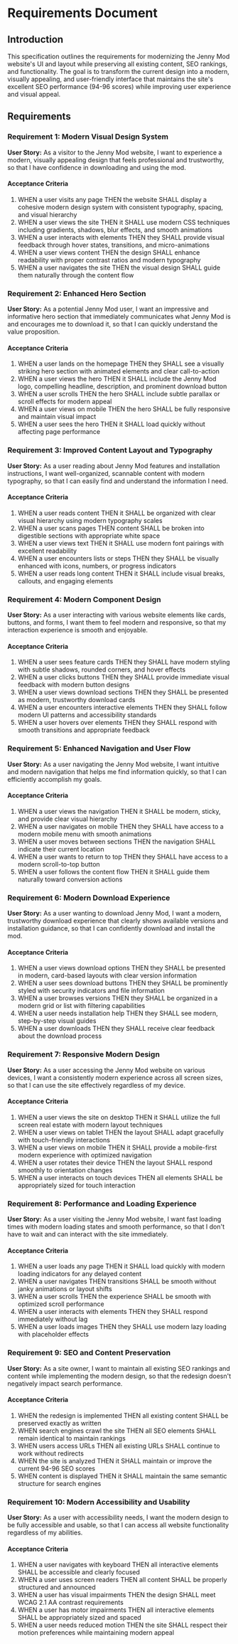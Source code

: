 # Requirements Document

## Introduction

This specification outlines the requirements for modernizing the Jenny Mod website's UI and layout while preserving all existing content, SEO rankings, and functionality. The goal is to transform the current design into a modern, visually appealing, and user-friendly interface that maintains the site's excellent SEO performance (94-96 scores) while improving user experience and visual appeal.

## Requirements

### Requirement 1: Modern Visual Design System

**User Story:** As a visitor to the Jenny Mod website, I want to experience a modern, visually appealing design that feels professional and trustworthy, so that I have confidence in downloading and using the mod.

#### Acceptance Criteria

1. WHEN a user visits any page THEN the website SHALL display a cohesive modern design system with consistent typography, spacing, and visual hierarchy
2. WHEN a user views the site THEN it SHALL use modern CSS techniques including gradients, shadows, blur effects, and smooth animations
3. WHEN a user interacts with elements THEN they SHALL provide visual feedback through hover states, transitions, and micro-animations
4. WHEN a user views content THEN the design SHALL enhance readability with proper contrast ratios and modern typography
5. WHEN a user navigates the site THEN the visual design SHALL guide them naturally through the content flow

### Requirement 2: Enhanced Hero Section

**User Story:** As a potential Jenny Mod user, I want an impressive and informative hero section that immediately communicates what Jenny Mod is and encourages me to download it, so that I can quickly understand the value proposition.

#### Acceptance Criteria

1. WHEN a user lands on the homepage THEN they SHALL see a visually striking hero section with animated elements and clear call-to-action
2. WHEN a user views the hero THEN it SHALL include the Jenny Mod logo, compelling headline, description, and prominent download button
3. WHEN a user scrolls THEN the hero SHALL include subtle parallax or scroll effects for modern appeal
4. WHEN a user views on mobile THEN the hero SHALL be fully responsive and maintain visual impact
5. WHEN a user sees the hero THEN it SHALL load quickly without affecting page performance

### Requirement 3: Improved Content Layout and Typography

**User Story:** As a user reading about Jenny Mod features and installation instructions, I want well-organized, scannable content with modern typography, so that I can easily find and understand the information I need.

#### Acceptance Criteria

1. WHEN a user reads content THEN it SHALL be organized with clear visual hierarchy using modern typography scales
2. WHEN a user scans pages THEN content SHALL be broken into digestible sections with appropriate white space
3. WHEN a user views text THEN it SHALL use modern font pairings with excellent readability
4. WHEN a user encounters lists or steps THEN they SHALL be visually enhanced with icons, numbers, or progress indicators
5. WHEN a user reads long content THEN it SHALL include visual breaks, callouts, and engaging elements

### Requirement 4: Modern Component Design

**User Story:** As a user interacting with various website elements like cards, buttons, and forms, I want them to feel modern and responsive, so that my interaction experience is smooth and enjoyable.

#### Acceptance Criteria

1. WHEN a user sees feature cards THEN they SHALL have modern styling with subtle shadows, rounded corners, and hover effects
2. WHEN a user clicks buttons THEN they SHALL provide immediate visual feedback with modern button designs
3. WHEN a user views download sections THEN they SHALL be presented as modern, trustworthy download cards
4. WHEN a user encounters interactive elements THEN they SHALL follow modern UI patterns and accessibility standards
5. WHEN a user hovers over elements THEN they SHALL respond with smooth transitions and appropriate feedback

### Requirement 5: Enhanced Navigation and User Flow

**User Story:** As a user navigating the Jenny Mod website, I want intuitive and modern navigation that helps me find information quickly, so that I can efficiently accomplish my goals.

#### Acceptance Criteria

1. WHEN a user views the navigation THEN it SHALL be modern, sticky, and provide clear visual hierarchy
2. WHEN a user navigates on mobile THEN they SHALL have access to a modern mobile menu with smooth animations
3. WHEN a user moves between sections THEN the navigation SHALL indicate their current location
4. WHEN a user wants to return to top THEN they SHALL have access to a modern scroll-to-top button
5. WHEN a user follows the content flow THEN it SHALL guide them naturally toward conversion actions

### Requirement 6: Modern Download Experience

**User Story:** As a user wanting to download Jenny Mod, I want a modern, trustworthy download experience that clearly shows available versions and installation guidance, so that I can confidently download and install the mod.

#### Acceptance Criteria

1. WHEN a user views download options THEN they SHALL be presented in modern, card-based layouts with clear version information
2. WHEN a user sees download buttons THEN they SHALL be prominently styled with security indicators and file information
3. WHEN a user browses versions THEN they SHALL be organized in a modern grid or list with filtering capabilities
4. WHEN a user needs installation help THEN they SHALL see modern, step-by-step visual guides
5. WHEN a user downloads THEN they SHALL receive clear feedback about the download process

### Requirement 7: Responsive Modern Design

**User Story:** As a user accessing the Jenny Mod website on various devices, I want a consistently modern experience across all screen sizes, so that I can use the site effectively regardless of my device.

#### Acceptance Criteria

1. WHEN a user views the site on desktop THEN it SHALL utilize the full screen real estate with modern layout techniques
2. WHEN a user views on tablet THEN the layout SHALL adapt gracefully with touch-friendly interactions
3. WHEN a user views on mobile THEN it SHALL provide a mobile-first modern experience with optimized navigation
4. WHEN a user rotates their device THEN the layout SHALL respond smoothly to orientation changes
5. WHEN a user interacts on touch devices THEN all elements SHALL be appropriately sized for touch interaction

### Requirement 8: Performance and Loading Experience

**User Story:** As a user visiting the Jenny Mod website, I want fast loading times with modern loading states and smooth performance, so that I don't have to wait and can interact with the site immediately.

#### Acceptance Criteria

1. WHEN a user loads any page THEN it SHALL load quickly with modern loading indicators for any delayed content
2. WHEN a user navigates THEN transitions SHALL be smooth without janky animations or layout shifts
3. WHEN a user scrolls THEN the experience SHALL be smooth with optimized scroll performance
4. WHEN a user interacts with elements THEN they SHALL respond immediately without lag
5. WHEN a user loads images THEN they SHALL use modern lazy loading with placeholder effects

### Requirement 9: SEO and Content Preservation

**User Story:** As a site owner, I want to maintain all existing SEO rankings and content while implementing the modern design, so that the redesign doesn't negatively impact search performance.

#### Acceptance Criteria

1. WHEN the redesign is implemented THEN all existing content SHALL be preserved exactly as written
2. WHEN search engines crawl the site THEN all SEO elements SHALL remain identical to maintain rankings
3. WHEN users access URLs THEN all existing URLs SHALL continue to work without redirects
4. WHEN the site is analyzed THEN it SHALL maintain or improve the current 94-96 SEO scores
5. WHEN content is displayed THEN it SHALL maintain the same semantic structure for search engines

### Requirement 10: Modern Accessibility and Usability

**User Story:** As a user with accessibility needs, I want the modern design to be fully accessible and usable, so that I can access all website functionality regardless of my abilities.

#### Acceptance Criteria

1. WHEN a user navigates with keyboard THEN all interactive elements SHALL be accessible and clearly focused
2. WHEN a user uses screen readers THEN all content SHALL be properly structured and announced
3. WHEN a user has visual impairments THEN the design SHALL meet WCAG 2.1 AA contrast requirements
4. WHEN a user has motor impairments THEN all interactive elements SHALL be appropriately sized and spaced
5. WHEN a user needs reduced motion THEN the site SHALL respect their motion preferences while maintaining modern appeal